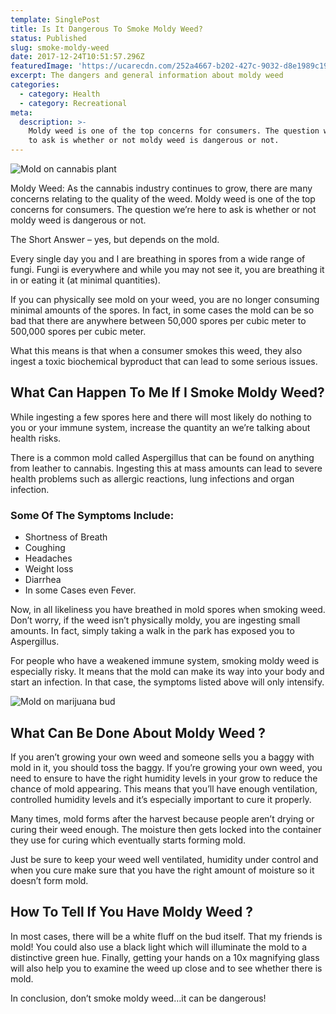 ```yaml
---
template: SinglePost
title: Is It Dangerous To Smoke Moldy Weed?
status: Published
slug: smoke-moldy-weed
date: 2017-12-24T10:51:57.296Z
featuredImage: 'https://ucarecdn.com/252a4667-b202-427c-9032-d8e1989c191d/'
excerpt: The dangers and general information about moldy weed
categories:
  - category: Health
  - category: Recreational
meta:
  description: >-
    Moldy weed is one of the top concerns for consumers. The question we’re here
    to ask is whether or not moldy weed is dangerous or not.
---
```

![Mold on cannabis plant](https://ucarecdn.com/0dbdc8d8-212c-48e0-8e7c-c721e2bead1c/)

Moldy Weed: As the cannabis industry continues to grow, there are many concerns relating to the quality of the weed. Moldy weed is one of the top concerns for consumers. The question we’re here to ask is whether or not moldy weed is dangerous or not.

The Short Answer – yes, but depends on the mold.

Every single day you and I are breathing in spores from a wide range of fungi. Fungi is everywhere and while you may not see it, you are breathing it in or eating it (at minimal quantities).

If you can physically see mold on your weed, you are no longer consuming minimal amounts of the spores. In fact, in some cases the mold can be so bad that there are anywhere between 50,000 spores per cubic meter to 500,000 spores per cubic meter.

What this means is that when a consumer smokes this weed, they also ingest a toxic biochemical byproduct that can lead to some serious issues.

## What Can Happen To Me If I Smoke Moldy Weed?

While ingesting a few spores here and there will most likely do nothing to you or your immune system, increase the quantity an we’re talking about health risks.

There is a common mold called Aspergillus that can be found on anything from leather to cannabis. Ingesting this at mass amounts can lead to severe health problems such as allergic reactions, lung infections and organ infection.

### Some Of The Symptoms Include:

* Shortness of Breath
* Coughing
* Headaches
* Weight loss
* Diarrhea
* In some Cases even Fever.

Now, in all likeliness you have breathed in mold spores when smoking weed. Don’t worry, if the weed isn’t physically moldy, you are ingesting small amounts. In fact, simply taking a walk in the park has exposed you to Aspergillus.

For people who have a weakened immune system, smoking moldy weed is especially risky. It means that the mold can make its way into your body and start an infection. In that case, the symptoms listed above will only intensify.

![Mold on marijuana bud](https://ucarecdn.com/c9aaaf36-c506-4efc-9881-3c0ff854dea1/)

## What Can Be Done About Moldy Weed ?

If you aren’t growing your own weed and someone sells you a baggy with mold in it, you should toss the baggy. If you’re growing your own weed, you need to ensure to have the right humidity levels in your grow to reduce the chance of mold appearing. This means that you’ll have enough ventilation, controlled humidity levels and it’s especially important to cure it properly.

Many times, mold forms after the harvest because people aren’t drying or curing their weed enough. The moisture then gets locked into the container they use for curing which eventually starts forming mold.

Just be sure to keep your weed well ventilated, humidity under control and when you cure make sure that you have the right amount of moisture so it doesn’t form mold.

## How To Tell If You Have Moldy Weed ?

In most cases, there will be a white fluff on the bud itself. That my friends is mold! You could also use a black light which will illuminate the mold to a distinctive green hue. Finally, getting your hands on a 10x magnifying glass will also help you to examine the weed up close and to see whether there is mold.

In conclusion, don’t smoke moldy weed…it can be dangerous!
